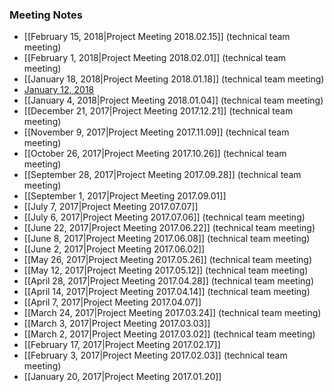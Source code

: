 ### Meeting Notes
- [[February 15, 2018|Project Meeting 2018.02.15]] (technical team meeting)
- [[February 1, 2018|Project Meeting 2018.02.01]] (technical team meeting)
- [[January 18, 2018|Project Meeting 2018.01.18]] (technical team meeting)
- [January 12, 2018](January-12-meeting-agenda)
- [[January 4, 2018|Project Meeting 2018.01.04]] (technical team meeting)
- [[December 21, 2017|Project Meeting 2017.12.21]] (technical team meeting)
- [[November 9, 2017|Project Meeting 2017.11.09]] (technical team meeting)
- [[October 26, 2017|Project Meeting 2017.10.26]] (technical team meeting)
- [[September 28, 2017|Project Meeting 2017.09.28]] (technical team meeting)
- [[September 1, 2017|Project Meeting 2017.09.01]] 
- [[July 7, 2017|Project Meeting 2017.07.07]] 
- [[July 6, 2017|Project Meeting 2017.07.06]] (technical team meeting)
- [[June 22, 2017|Project Meeting 2017.06.22]] (technical team meeting)
- [[June 8, 2017|Project Meeting 2017.06.08]] (technical team meeting)
- [[June 2, 2017|Project Meeting 2017.06.02]]
- [[May 26, 2017|Project Meeting 2017.05.26]] (technical team meeting)
- [[May 12, 2017|Project Meeting 2017.05.12]] (technical team meeting)
- [[April 28, 2017|Project Meeting 2017.04.28]] (technical team meeting)
- [[April 14, 2017|Project Meeting 2017.04.14]] (technical team meeting)
- [[April 7, 2017|Project Meeting 2017.04.07]]
- [[March 24, 2017|Project Meeting 2017.03.24]] (technical team meeting)
- [[March 3, 2017|Project Meeting 2017.03.03]]
- [[March 2, 2017|Project Meeting 2017.03.02]] (technical team meeting)
- [[February 17, 2017|Project Meeting 2017.02.17]]
- [[February 3, 2017|Project Meeting 2017.02.03]] (technical team meeting)
- [[January 20, 2017|Project Meeting 2017.01.20]]